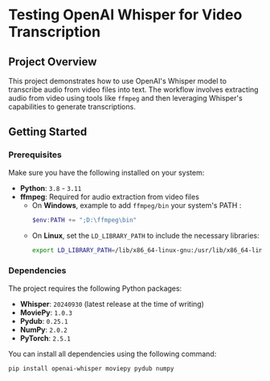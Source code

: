 # **Testing OpenAI Whisper for Video Transcription**

## **Project Overview**
This project demonstrates how to use OpenAI's Whisper model to transcribe audio from video files into text. The workflow involves extracting audio from video using tools like `ffmpeg` and then leveraging Whisper's capabilities to generate transcriptions.


## **Getting Started**

### **Prerequisites**
Make sure you have the following installed on your system:
- **Python**: `3.8` - `3.11`
- **ffmpeg**: Required for audio extraction from video files  
  - On **Windows**, example to add `ffmpeg/bin` your system's PATH :
    ```powershell
    $env:PATH += ";D:\ffmpeg\bin"
    ```
  - On **Linux**, set the `LD_LIBRARY_PATH` to include the necessary libraries:
    ```bash
    export LD_LIBRARY_PATH=/lib/x86_64-linux-gnu:/usr/lib/x86_64-linux-gnu
    ```

### **Dependencies**
The project requires the following Python packages:
- **Whisper**: `20240930` (latest release at the time of writing)
- **MoviePy**: `1.0.3`
- **Pydub**: `0.25.1`
- **NumPy**: `2.0.2`
- **PyTorch**: `2.5.1`

You can install all dependencies using the following command:
```bash
pip install openai-whisper moviepy pydub numpy
